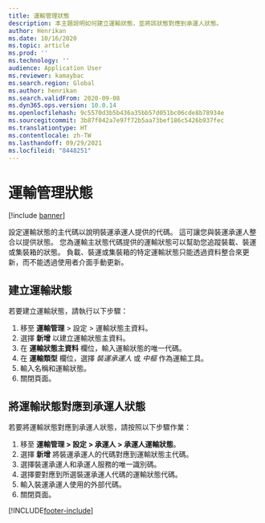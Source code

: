 ```yaml
---
title: 運輸管理狀態
description: 本主題說明如何建立運輸狀態，並將該狀態對應到承運人狀態。
author: Henrikan
ms.date: 10/16/2020
ms.topic: article
ms.prod: ''
ms.technology: ''
audience: Application User
ms.reviewer: kamaybac
ms.search.region: Global
ms.author: henrikan
ms.search.validFrom: 2020-09-08
ms.dyn365.ops.version: 10.0.14
ms.openlocfilehash: 9c5570d3b5b436a35bb57d051bc06cde8b78934e
ms.sourcegitcommit: 3b87f042a7e97f72b5aa73bef186c5426b937fec
ms.translationtype: HT
ms.contentlocale: zh-TW
ms.lasthandoff: 09/29/2021
ms.locfileid: "8448251"
---
```

# <a name="transportation-management-statuses"></a>運輸管理狀態

[!include [banner](../includes/banner.md)]

設定運輸狀態的主代碼以說明裝運承運人提供的代碼。 這可讓您與裝運承運人整合以提供狀態。 您為運輸主狀態代碼提供的運輸狀態可以幫助您追蹤裝載、裝運或集裝箱的狀態。 負載、裝運或集裝箱的特定運輸狀態只能透過資料整合來更新，而不能透過使用者介面手動更新。

## <a name="create-a-transportation-status"></a>建立運輸狀態

若要建立運輸狀態，請執行以下步驟：

1. 移至 **運輸管理** \> 設定 \> 運輸狀態主資料。
1. 選擇 **新增** 以建立運輸狀態主資料。
1. 在 **運輸狀態主資料** 欄位，輸入運輸狀態的唯一代碼。
1. 在 **運輸類型** 欄位，選擇 *裝運承運人* 或 *中樞* 作為運輸工具。
1. 輸入名稱和運輸狀態。
1. 關閉頁面。

## <a name="map-a-transportation-status-to-a-carrier-status"></a>將運輸狀態對應到承運人狀態

若要將運輸狀態對應到承運人狀態，請按照以下步驟作業：

1. 移至 **運輸管理 \> 設定 \> 承運人 \> 承運人運輸狀態**。
1. 選擇 **新增** 將裝運承運人的代碼對應到運輸狀態主代碼。
1. 選擇裝運承運人和承運人服務的唯一識別碼。
1. 選擇要對應到所選裝運承運人代碼的運輸狀態代碼。
1. 輸入裝運承運人使用的外部代碼。
1. 關閉頁面。


[!INCLUDE[footer-include](../../includes/footer-banner.md)]